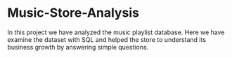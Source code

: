 # Music-Store-Analysis
In this project we have analyzed the music playlist database. Here we have examine the dataset with SQL and helped the store to understand its business growth by answering simple questions.
